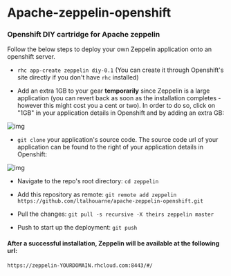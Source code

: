 # Apache-zeppelin-openshift

### Openshift DIY cartridge for Apache zeppelin

Follow the below steps to deploy your own Zeppelin application onto an openshift server.

* ```rhc app-create zeppelin diy-0.1``` (You can create it through Openshift's site directly if you don't have ```rhc``` installed)

* Add an extra 1GB to your gear **temporarily** since Zeppelin is a large application (you can revert back as soon as the installation completes - however this might cost you a cent or two). In order to do so, click on "1GB" in your application details in Openshift and by adding an extra GB:

![img](http://i.imgur.com/92P7aGE.png)

* ```git clone``` your application's source code. The source code url of your application can be found to the right of your application details in Openshift:

![img](http://i.imgur.com/5RR3bE6.png)

* Navigate to the repo's root directory: ```cd zeppelin```

* Add this repository as remote: ```git remote add zeppelin https://github.com/ltalhouarne/apache-zeppelin-openshift.git```

* Pull the changes: ```git pull -s recursive -X theirs zeppelin master```

* Push to start up the deployment: ```git push```
  
#### After a successful installation, Zeppelin will be available at the following url:

  ```
  https://zeppelin-YOURDOMAIN.rhcloud.com:8443/#/
  ```
